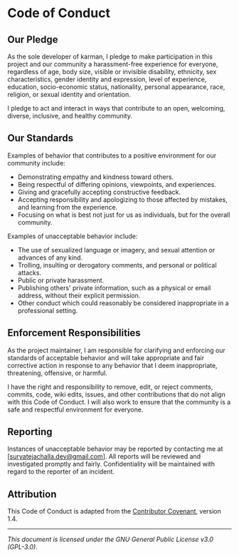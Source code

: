 # Code of Conduct

## Our Pledge

As the sole developer of karman, I pledge to make participation in this project and our community a harassment-free experience for everyone, regardless of age, body size, visible or invisible disability, ethnicity, sex characteristics, gender identity and expression, level of experience, education, socio-economic status, nationality, personal appearance, race, religion, or sexual identity and orientation.

I pledge to act and interact in ways that contribute to an open, welcoming, diverse, inclusive, and healthy community.

## Our Standards

Examples of behavior that contributes to a positive environment for our community include:

- Demonstrating empathy and kindness toward others.
- Being respectful of differing opinions, viewpoints, and experiences.
- Giving and gracefully accepting constructive feedback.
- Accepting responsibility and apologizing to those affected by mistakes, and learning from the experience.
- Focusing on what is best not just for us as individuals, but for the overall community.

Examples of unacceptable behavior include:

- The use of sexualized language or imagery, and sexual attention or advances of any kind.
- Trolling, insulting or derogatory comments, and personal or political attacks.
- Public or private harassment.
- Publishing others' private information, such as a physical or email address, without their explicit permission.
- Other conduct which could reasonably be considered inappropriate in a professional setting.

## Enforcement Responsibilities

As the project maintainer, I am responsible for clarifying and enforcing our standards of acceptable behavior and will take appropriate and fair corrective action in response to any behavior that I deem inappropriate, threatening, offensive, or harmful.

I have the right and responsibility to remove, edit, or reject comments, commits, code, wiki edits, issues, and other contributions that do not align with this Code of Conduct. I will also work to ensure that the community is a safe and respectful environment for everyone.

## Reporting

Instances of unacceptable behavior may be reported by contacting me at [suryatejachalla.dev@gmail.com]. All reports will be reviewed and investigated promptly and fairly. Confidentiality will be maintained with regard to the reporter of an incident.

## Attribution

This Code of Conduct is adapted from the [Contributor Covenant](https://www.contributor-covenant.org/), version 1.4.

---

*This document is licensed under the GNU General Public License v3.0 (GPL-3.0).*
